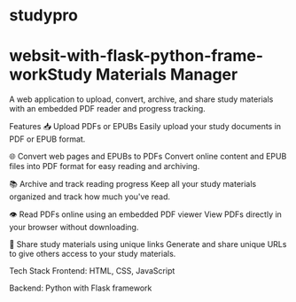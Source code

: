 # studypro
# websit-with-flask-python-frame-workStudy Materials Manager
A web application to upload, convert, archive, and share study materials with an embedded PDF reader and progress tracking.

Features
📥 Upload PDFs or EPUBs
Easily upload your study documents in PDF or EPUB format.

🌐 Convert web pages and EPUBs to PDFs
Convert online content and EPUB files into PDF format for easy reading and archiving.

📚 Archive and track reading progress
Keep all your study materials organized and track how much you've read.

👁️ Read PDFs online using an embedded PDF viewer
View PDFs directly in your browser without downloading.

🔗 Share study materials using unique links
Generate and share unique URLs to give others access to your study materials.

Tech Stack
Frontend: HTML, CSS, JavaScript

Backend: Python with Flask framework

